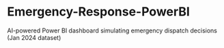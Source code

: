 # Emergency-Response-PowerBI
AI-powered Power BI dashboard simulating emergency dispatch decisions (Jan 2024 dataset)
